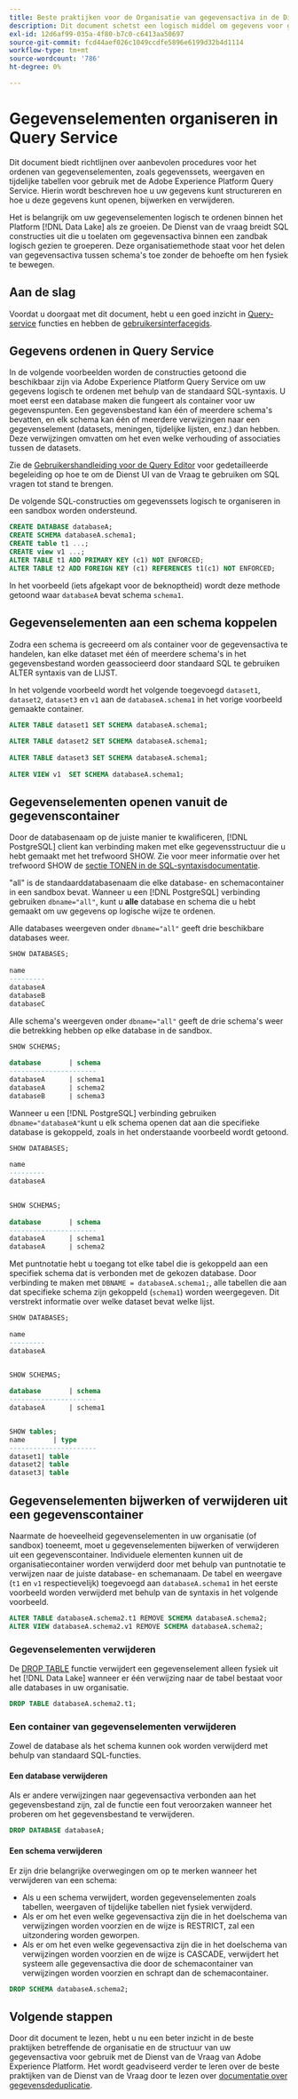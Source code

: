 ```yaml
---
title: Beste praktijken voor de Organisatie van gegevensactiva in de Dienst van de Vraag
description: Dit document schetst een logisch middel om gegevens voor gebruiksgemak met de Dienst van de Vraag te organiseren.
exl-id: 12d6af99-035a-4f80-b7c0-c6413aa50697
source-git-commit: fcd44aef026c1049ccdfe5896e6199d32b4d1114
workflow-type: tm+mt
source-wordcount: '786'
ht-degree: 0%

---
```


# Gegevenselementen organiseren in Query Service

Dit document biedt richtlijnen over aanbevolen procedures voor het ordenen van gegevenselementen, zoals gegevenssets, weergaven en tijdelijke tabellen voor gebruik met de Adobe Experience Platform Query Service. Hierin wordt beschreven hoe u uw gegevens kunt structureren en hoe u deze gegevens kunt openen, bijwerken en verwijderen.

Het is belangrijk om uw gegevenselementen logisch te ordenen binnen het Platform [!DNL Data Lake] als ze groeien. De Dienst van de vraag breidt SQL constructies uit die u toelaten om gegevensactiva binnen een zandbak logisch gezien te groeperen. Deze organisatiemethode staat voor het delen van gegevensactiva tussen schema&#39;s toe zonder de behoefte om hen fysiek te bewegen.

## Aan de slag

Voordat u doorgaat met dit document, hebt u een goed inzicht in [Query-service](../home.md) functies en hebben de [gebruikersinterfacegids](../ui/user-guide.md).

## Gegevens ordenen in Query Service

In de volgende voorbeelden worden de constructies getoond die beschikbaar zijn via Adobe Experience Platform Query Service om uw gegevens logisch te ordenen met behulp van de standaard SQL-syntaxis. U moet eerst een database maken die fungeert als container voor uw gegevenspunten. Een gegevensbestand kan één of meerdere schema&#39;s bevatten, en elk schema kan één of meerdere verwijzingen naar een gegevenselement (datasets, meningen, tijdelijke lijsten, enz.) dan hebben. Deze verwijzingen omvatten om het even welke verhouding of associaties tussen de datasets.

Zie de [Gebruikershandleiding voor de Query Editor](../ui/user-guide.md) voor gedetailleerde begeleiding op hoe te om de Dienst UI van de Vraag te gebruiken om SQL vragen tot stand te brengen.

De volgende SQL-constructies om gegevenssets logisch te organiseren in een sandbox worden ondersteund.

```SQL
CREATE DATABASE databaseA;
CREATE SCHEMA databaseA.schema1;
CREATE table t1 ...;
CREATE view v1 ...;
ALTER TABLE t1 ADD PRIMARY KEY (c1) NOT ENFORCED;
ALTER TABLE t2 ADD FOREIGN KEY (c1) REFERENCES t1(c1) NOT ENFORCED;
```

In het voorbeeld (iets afgekapt voor de beknoptheid) wordt deze methode getoond waar `databaseA` bevat schema `schema1`.

## Gegevenselementen aan een schema koppelen

Zodra een schema is gecreeerd om als container voor de gegevensactiva te handelen, kan elke dataset met één of meerdere schema&#39;s in het gegevensbestand worden geassocieerd door standaard SQL te gebruiken ALTER syntaxis van de LIJST.

In het volgende voorbeeld wordt het volgende toegevoegd `dataset1`, `dataset2`, `dataset3` en `v1` aan de `databaseA.schema1` in het vorige voorbeeld gemaakte container.

```SQL
ALTER TABLE dataset1 SET SCHEMA databaseA.schema1;
 
ALTER TABLE dataset2 SET SCHEMA databaseA.schema1;
 
ALTER TABLE dataset3 SET SCHEMA databaseA.schema1;
 
ALTER VIEW v1  SET SCHEMA databaseA.schema1;
```

## Gegevenselementen openen vanuit de gegevenscontainer

Door de databasenaam op de juiste manier te kwalificeren, [!DNL PostgreSQL] client kan verbinding maken met elke gegevensstructuur die u hebt gemaakt met het trefwoord SHOW. Zie voor meer informatie over het trefwoord SHOW de [sectie TONEN in de SQL-syntaxisdocumentatie](../sql/syntax.md#show).

&quot;all&quot; is de standaarddatabasenaam die elke database- en schemacontainer in een sandbox bevat. Wanneer u een [!DNL PostgreSQL] verbinding gebruiken `dbname="all"`, kunt u **alle** database en schema die u hebt gemaakt om uw gegevens op logische wijze te ordenen.

Alle databases weergeven onder `dbname="all"` geeft drie beschikbare databases weer.

```sql
SHOW DATABASES;
  
name     
---------
databaseA
databaseB
databaseC
```

Alle schema&#39;s weergeven onder `dbname="all"` geeft de drie schema&#39;s weer die betrekking hebben op elke database in de sandbox.

```SQL
SHOW SCHEMAS;
  
database       | schema
----------------------
databaseA      | schema1
databaseA      | schema2
databaseB      | schema3
```

Wanneer u een [!DNL PostgreSQL] verbinding gebruiken `dbname="databaseA"`kunt u elk schema openen dat aan die specifieke database is gekoppeld, zoals in het onderstaande voorbeeld wordt getoond.

```sql
SHOW DATABASES;
  
name     
---------
databaseA
 

SHOW SCHEMAS;
  
database       | schema
----------------------
databaseA      | schema1
databaseA      | schema2
```

Met puntnotatie hebt u toegang tot elke tabel die is gekoppeld aan een specifiek schema dat is verbonden met de gekozen database. Door verbinding te maken met `DBNAME = databaseA.schema1;`, alle tabellen die aan dat specifieke schema zijn gekoppeld (`schema1`) worden weergegeven. Dit verstrekt informatie over welke dataset bevat welke lijst.

```sql
SHOW DATABASES;
  
name     
---------
databaseA


SHOW SCHEMAS;
  
database       | schema
----------------------
databaseA      | schema1


SHOW tables;
name       | type
----------------------
dataset1| table
dataset2| table
dataset3| table
```

## Gegevenselementen bijwerken of verwijderen uit een gegevenscontainer

Naarmate de hoeveelheid gegevenselementen in uw organisatie (of sandbox) toeneemt, moet u gegevenselementen bijwerken of verwijderen uit een gegevenscontainer. Individuele elementen kunnen uit de organisatiecontainer worden verwijderd door met behulp van puntnotatie te verwijzen naar de juiste database- en schemanaam. De tabel en weergave (`t1` en `v1` respectievelijk) toegevoegd aan `databaseA.schema1` in het eerste voorbeeld worden verwijderd met behulp van de syntaxis in het volgende voorbeeld.

```sql
ALTER TABLE databaseA.schema2.t1 REMOVE SCHEMA databaseA.schema2;
ALTER VIEW databaseA.schema2.v1 REMOVE SCHEMA databaseA.schema2;
```

### Gegevenselementen verwijderen

De [DROP TABLE](../sql/syntax.md#drop-table) functie verwijdert een gegevenselement alleen fysiek uit het [!DNL Data Lake] wanneer er één verwijzing naar de tabel bestaat voor alle databases in uw organisatie.

```sql
DROP TABLE databaseA.schema2.t1;
```

### Een container van gegevenselementen verwijderen

Zowel de database als het schema kunnen ook worden verwijderd met behulp van standaard SQL-functies.

#### Een database verwijderen

Als er andere verwijzingen naar gegevensactiva verbonden aan het gegevensbestand zijn, zal de functie een fout veroorzaken wanneer het proberen om het gegevensbestand te verwijderen.

```sql
DROP DATABASE databaseA;
```

#### Een schema verwijderen

Er zijn drie belangrijke overwegingen om op te merken wanneer het verwijderen van een schema:

- Als u een schema verwijdert, worden gegevenselementen zoals tabellen, weergaven of tijdelijke tabellen niet fysiek verwijderd.
- Als er om het even welke gegevensactiva zijn die in het doelschema van verwijzingen worden voorzien en de wijze is RESTRICT, zal een uitzondering worden geworpen.
- Als er om het even welke gegevensactiva zijn die in het doelschema van verwijzingen worden voorzien en de wijze is CASCADE, verwijdert het systeem alle gegevensactiva die door de schemacontainer van verwijzingen worden voorzien en schrapt dan de schemacontainer.

```sql
DROP SCHEMA databaseA.schema2;
```

## Volgende stappen

Door dit document te lezen, hebt u nu een beter inzicht in de beste praktijken betreffende de organisatie en de structuur van uw gegevensactiva voor gebruik met de Dienst van de Vraag van Adobe Experience Platform. Het wordt geadviseerd verder te leren over de beste praktijken van de Dienst van de Vraag door te lezen over [documentatie over gegevensdeduplicatie](../essential-concepts/deduplication.md).

